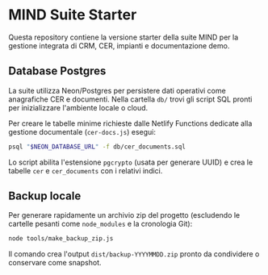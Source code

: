 # MIND Suite Starter

Questa repository contiene la versione starter della suite MIND per la gestione integrata di CRM, CER, impianti e documentazione demo.

## Database Postgres

La suite utilizza Neon/Postgres per persistere dati operativi come anagrafiche CER e documenti. Nella cartella `db/` trovi gli
script SQL pronti per inizializzare l'ambiente locale o cloud.

Per creare le tabelle minime richieste dalle Netlify Functions dedicate alla gestione documentale (`cer-docs.js`) esegui:

```bash
psql "$NEON_DATABASE_URL" -f db/cer_documents.sql
```

Lo script abilita l'estensione `pgcrypto` (usata per generare UUID) e crea le tabelle `cer` e `cer_documents` con i relativi
indici.

## Backup locale

Per generare rapidamente un archivio zip del progetto (escludendo le cartelle pesanti come `node_modules` e la cronologia Git):

```bash
node tools/make_backup_zip.js
```

Il comando crea l'output `dist/backup-YYYYMMDD.zip` pronto da condividere o conservare come snapshot.

